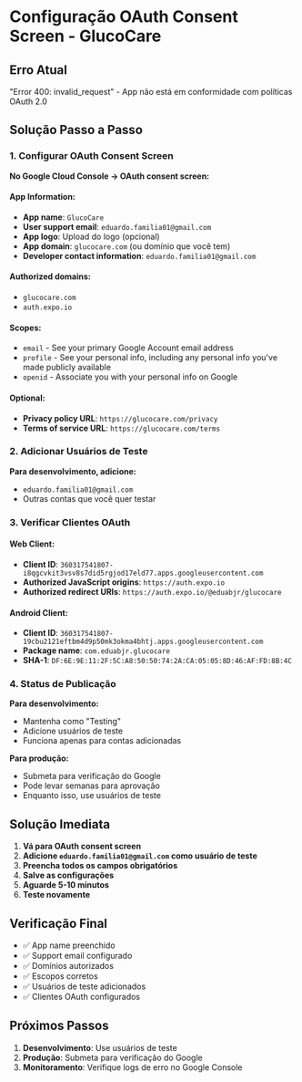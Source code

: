 # Configuração OAuth Consent Screen - GlucoCare

## Erro Atual
"Error 400: invalid_request" - App não está em conformidade com políticas OAuth 2.0

## Solução Passo a Passo

### 1. Configurar OAuth Consent Screen

**No Google Cloud Console → OAuth consent screen:**

#### App Information:
- **App name**: `GlucoCare`
- **User support email**: `eduardo.familia01@gmail.com`
- **App logo**: Upload do logo (opcional)
- **App domain**: `glucocare.com` (ou domínio que você tem)
- **Developer contact information**: `eduardo.familia01@gmail.com`

#### Authorized domains:
- `glucocare.com`
- `auth.expo.io`

#### Scopes:
- `email` - See your primary Google Account email address
- `profile` - See your personal info, including any personal info you've made publicly available
- `openid` - Associate you with your personal info on Google

#### Optional:
- **Privacy policy URL**: `https://glucocare.com/privacy`
- **Terms of service URL**: `https://glucocare.com/terms`

### 2. Adicionar Usuários de Teste

**Para desenvolvimento, adicione:**
- `eduardo.familia01@gmail.com`
- Outras contas que você quer testar

### 3. Verificar Clientes OAuth

#### Web Client:
- **Client ID**: `360317541807-i8qgcvkit3vsv8s7did5rgjod17eld77.apps.googleusercontent.com`
- **Authorized JavaScript origins**: `https://auth.expo.io`
- **Authorized redirect URIs**: `https://auth.expo.io/@eduabjr/glucocare`

#### Android Client:
- **Client ID**: `360317541807-19cbu2121eftbm4d9p50mk3okma4bhtj.apps.googleusercontent.com`
- **Package name**: `com.eduabjr.glucocare`
- **SHA-1**: `DF:6E:9E:11:2F:5C:A8:50:50:74:2A:CA:05:05:8D:46:AF:FD:8B:4C`

### 4. Status de Publicação

**Para desenvolvimento:**
- Mantenha como "Testing"
- Adicione usuários de teste
- Funciona apenas para contas adicionadas

**Para produção:**
- Submeta para verificação do Google
- Pode levar semanas para aprovação
- Enquanto isso, use usuários de teste

## Solução Imediata

1. **Vá para OAuth consent screen**
2. **Adicione `eduardo.familia01@gmail.com` como usuário de teste**
3. **Preencha todos os campos obrigatórios**
4. **Salve as configurações**
5. **Aguarde 5-10 minutos**
6. **Teste novamente**

## Verificação Final

- ✅ App name preenchido
- ✅ Support email configurado
- ✅ Domínios autorizados
- ✅ Escopos corretos
- ✅ Usuários de teste adicionados
- ✅ Clientes OAuth configurados

## Próximos Passos

1. **Desenvolvimento**: Use usuários de teste
2. **Produção**: Submeta para verificação do Google
3. **Monitoramento**: Verifique logs de erro no Google Console





